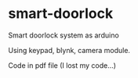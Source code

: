 # smart-doorlock
Smart doorlock system as arduino

Using keypad, blynk, camera module.

Code in pdf file
(I lost my code...)
